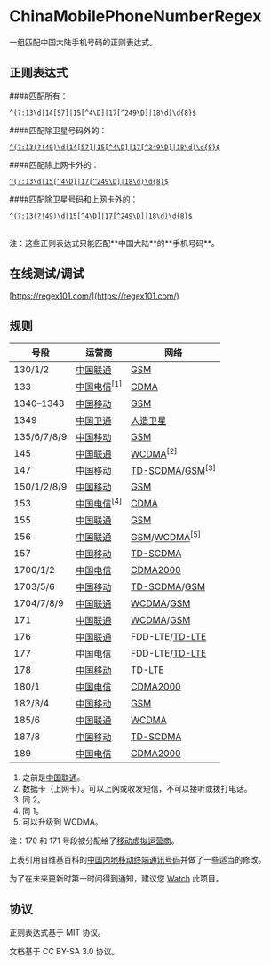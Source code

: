 # ChinaMobilePhoneNumberRegex

一组匹配中国大陆手机号码的正则表达式。

## 正则表达式

####匹配所有：

[`^(?:13\d|14[57]|15[^4\D]|17[^249\D]|18\d)\d{8}$`](https://regexper.com/#%5E(%3F%3A13%5Cd%7C14%5B57%5D%7C15%5B%5E4%5CD%5D%7C17%5B%5E249%5CD%5D%7C18%5Cd)%5Cd%7B8%7D%24)

####匹配除卫星号码外的：

[`^(?:13(?!49)\d|14[57]|15[^4\D]|17[^249\D]|18\d)\d{8}$`](https://regexper.com/#%5E(%3F%3A13(%3F!49)%5Cd%7C14%5B57%5D%7C15%5B%5E4%5CD%5D%7C17%5B%5E249%5CD%5D%7C18%5Cd)%5Cd%7B8%7D%24)

####匹配除上网卡外的：

[`^(?:13\d|15[^4\D]|17[^249\D]|18\d)\d{8}$`](https://regexper.com/#%5E(%3F%3A13%5Cd%7C15%5B%5E4%5CD%5D%7C17%5B%5E249%5CD%5D%7C18%5Cd)%5Cd%7B8%7D%24)

####匹配除卫星号码和上网卡外的：

[`^(?:13(?!49)\d|15[^4\D]|17[^249\D]|18\d)\d{8}$`](https://regexper.com/#%5E(%3F%3A13(%3F!49)%5Cd%7C15%5B%5E4%5CD%5D%7C17%5B%5E249%5CD%5D%7C18%5Cd)%5Cd%7B8%7D%24)

<br>
注：这些正则表达式只能匹配**中国大陆**的**手机号码**。

## 在线测试/调试

[https://regex101.com/](https://regex101.com/)

## 规则

| 号段 | 运营商 | 网络 |
| --- | --- | --- |
| 130/1/2 | [中国联通](https://zh.wikipedia.org/wiki/%E4%B8%AD%E5%9B%BD%E8%81%94%E9%80%9A "中国联通") | [GSM](https://zh.wikipedia.org/wiki/GSM "GSM") |
| 133 | [中国电信](https://zh.wikipedia.org/wiki/%E4%B8%AD%E5%9B%BD%E7%94%B5%E4%BF%A1 "中国电信")<sup>[1]<sup/> | [CDMA](https://zh.wikipedia.org/wiki/CDMA "CDMA") |
| 1340–1348 | [中国移动](https://zh.wikipedia.org/wiki/%E4%B8%AD%E5%9B%BD%E7%A7%BB%E5%8A%A8 "中国移动") | [GSM](https://zh.wikipedia.org/wiki/GSM "GSM") |
| 1349 | [中国卫通](https://en.wikipedia.org/wiki/ChinaSat "中国卫通") | [人造卫星](https://zh.wikipedia.org/zh-cn/%E4%BA%BA%E9%80%A0%E8%A1%9B%E6%98%9F "人造卫星") |
| 135/6/7/8/9 | [中国移动](https://zh.wikipedia.org/wiki/%E4%B8%AD%E5%9B%BD%E7%A7%BB%E5%8A%A8 "中国移动") | [GSM](https://zh.wikipedia.org/wiki/GSM "GSM") |
| 145 | [中国联通](https://zh.wikipedia.org/wiki/%E4%B8%AD%E5%9B%BD%E8%81%94%E9%80%9A "中国联通") | [WCDMA](https://en.wikipedia.org/wiki/WCDMA "WCDMA")<sup>[2]<sup/> |
| 147 | [中国移动](https://zh.wikipedia.org/wiki/%E4%B8%AD%E5%9B%BD%E7%A7%BB%E5%8A%A8 "中国移动") | [TD-SCDMA](https://zh.wikipedia.org/wiki/TD-SCDMA "TD-SCDMA")/[GSM](https://zh.wikipedia.org/wiki/GSM "GSM")<sup>[3]<sup/> |
| 150/1/2/8/9 | [中国移动](https://zh.wikipedia.org/wiki/%E4%B8%AD%E5%9B%BD%E7%A7%BB%E5%8A%A8 "中国移动") | [GSM](https://zh.wikipedia.org/wiki/GSM "GSM") |
| 153 | [中国电信](https://zh.wikipedia.org/wiki/%E4%B8%AD%E5%9B%BD%E7%94%B5%E4%BF%A1 "中国电信")<sup>[4]<sup/> | [CDMA](https://zh.wikipedia.org/wiki/CDMA "CDMA") |
| 155 | [中国联通](https://zh.wikipedia.org/wiki/%E4%B8%AD%E5%9B%BD%E8%81%94%E9%80%9A "中国联通") | [GSM](https://zh.wikipedia.org/wiki/GSM "GSM") |
| 156 | [中国联通](https://zh.wikipedia.org/wiki/%E4%B8%AD%E5%9B%BD%E8%81%94%E9%80%9A "中国联通") | [GSM](https://zh.wikipedia.org/wiki/GSM "GSM")/[WCDMA](https://en.wikipedia.org/wiki/WCDMA "WCDMA")<sup>[5]<sup/> |
| 157 | [中国移动](https://zh.wikipedia.org/wiki/%E4%B8%AD%E5%9B%BD%E7%A7%BB%E5%8A%A8 "中国移动") | [TD-SCDMA](https://zh.wikipedia.org/wiki/TD-SCDMA "TD-SCDMA") |
| 1700/1/2 | [中国电信](https://zh.wikipedia.org/wiki/%E4%B8%AD%E5%9B%BD%E7%94%B5%E4%BF%A1 "中国电信") | [CDMA2000](https://zh.wikipedia.org/wiki/CDMA2000 "CDMA2000") |
| 1703/5/6 | [中国移动](https://zh.wikipedia.org/wiki/%E4%B8%AD%E5%9B%BD%E7%A7%BB%E5%8A%A8 "中国移动") | [TD-SCDMA](https://zh.wikipedia.org/wiki/TD-SCDMA "TD-SCDMA")/[GSM](https://zh.wikipedia.org/wiki/GSM "GSM") |
| 1704/7/8/9 | [中国联通](https://zh.wikipedia.org/wiki/%E4%B8%AD%E5%9B%BD%E8%81%94%E9%80%9A "中国联通") | [WCDMA](https://en.wikipedia.org/wiki/WCDMA "WCDMA")/[GSM](https://zh.wikipedia.org/wiki/GSM "GSM") |
| 171 | [中国联通](https://zh.wikipedia.org/wiki/%E4%B8%AD%E5%9B%BD%E8%81%94%E9%80%9A "中国联通") | [WCDMA](https://en.wikipedia.org/wiki/WCDMA "WCDMA")/[GSM](https://zh.wikipedia.org/wiki/GSM "GSM") |
| 176 | [中国联通](https://zh.wikipedia.org/wiki/%E4%B8%AD%E5%9B%BD%E8%81%94%E9%80%9A "中国联通") | FDD-LTE/[TD-LTE](https://zh.wikipedia.org/zh-cn/%E9%95%B7%E6%9C%9F%E6%BC%94%E9%80%B2%E6%8A%80%E8%A1%93 "TD-LTE") |
| 177 | [中国电信](https://zh.wikipedia.org/wiki/%E4%B8%AD%E5%9B%BD%E7%94%B5%E4%BF%A1 "中国电信") | FDD-LTE/[TD-LTE](https://zh.wikipedia.org/zh-cn/%E9%95%B7%E6%9C%9F%E6%BC%94%E9%80%B2%E6%8A%80%E8%A1%93 "TD-LTE") |
| 178 | [中国移动](https://zh.wikipedia.org/wiki/%E4%B8%AD%E5%9B%BD%E7%A7%BB%E5%8A%A8 "中国移动") | [TD-LTE](https://zh.wikipedia.org/zh-cn/%E9%95%B7%E6%9C%9F%E6%BC%94%E9%80%B2%E6%8A%80%E8%A1%93 "TD-LTE") |
| 180/1 | [中国电信](https://zh.wikipedia.org/wiki/%E4%B8%AD%E5%9B%BD%E7%94%B5%E4%BF%A1 "中国电信") | [CDMA2000](https://zh.wikipedia.org/wiki/CDMA2000 "CDMA2000") |
| 182/3/4 | [中国移动](https://zh.wikipedia.org/wiki/%E4%B8%AD%E5%9B%BD%E7%A7%BB%E5%8A%A8 "中国移动") | [GSM](https://zh.wikipedia.org/wiki/GSM "GSM") |
| 185/6 | [中国联通](https://zh.wikipedia.org/wiki/%E4%B8%AD%E5%9B%BD%E8%81%94%E9%80%9A "中国联通") | [WCDMA](https://en.wikipedia.org/wiki/WCDMA "WCDMA") |
| 187/8 | [中国移动](https://zh.wikipedia.org/wiki/%E4%B8%AD%E5%9B%BD%E7%A7%BB%E5%8A%A8 "中国移动") | [TD-SCDMA](https://zh.wikipedia.org/wiki/TD-SCDMA "TD-SCDMA") |
| 189 | [中国电信](https://zh.wikipedia.org/wiki/%E4%B8%AD%E5%9B%BD%E7%94%B5%E4%BF%A1 "中国电信") | [CDMA2000](https://zh.wikipedia.org/wiki/CDMA2000 "CDMA2000") |

1. 之前是[中国联通](https://zh.wikipedia.org/wiki/%E4%B8%AD%E5%9B%BD%E8%81%94%E9%80%9A "中国联通")。
2. 数据卡（上网卡）。可以上网或收发短信，不可以接听或拨打电话。
3. 同 2。
4. 同 1。
5. 可以升级到 WCDMA。

注：170 和 171 号段被分配给了[移动虚拟运营商](https://zh.wikipedia.org/wiki/%E7%A7%BB%E5%8A%A8%E8%99%9A%E6%8B%9F%E8%BF%90%E8%90%A5%E5%95%86 "移动虚拟运营商")。

上表引用自维基百科的[中国内地移动终端通讯号码](https://zh.wikipedia.org/wiki/%E4%B8%AD%E5%9B%BD%E5%86%85%E5%9C%B0%E7%A7%BB%E5%8A%A8%E7%BB%88%E7%AB%AF%E9%80%9A%E8%AE%AF%E5%8F%B7%E7%A0%81)并做了一些适当的修改。

为了在未来更新时第一时间得到通知，建议您 [Watch](https://github.com/VincentSit/ChinaMobilePhoneNumberRegex/subscription) 此项目。

## 协议

正则表达式基于 MIT 协议。

文档基于 CC BY-SA 3.0 协议。

